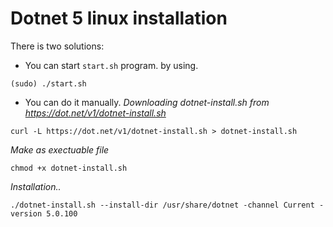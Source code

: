 
# Dotnet 5 linux installation

There is two solutions:

- You can start `start.sh` program. by using. 
```
(sudo) ./start.sh
```

- You can do it manually.
_Downloading dotnet-install.sh from https://dot.net/v1/dotnet-install.sh_

```
curl -L https://dot.net/v1/dotnet-install.sh > dotnet-install.sh
```

_Make as exectuable file_
```
chmod +x dotnet-install.sh
```

_Installation.._
```
./dotnet-install.sh --install-dir /usr/share/dotnet -channel Current -version 5.0.100 
```
